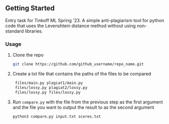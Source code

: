 <!-- GETTING STARTED -->
## Getting Started

Entry task for Tinkoff ML Spring '23. 
A simple anti-plagiarism tool for python code that uses the Levenshtein distance method without using non-standard libraries.

### Usage

1. Clone the repo
   ```sh
   git clone https://github.com/github_username/repo_name.git
   ```
2. Create a txt file that contains the paths of the files to be compared
   ```sh
    files/main.py plagiat1/main.py
    files/lossy.py plagiat2/lossy.py
    files/lossy.py files/lossy.py
   ```
3. Run `compare.py` with the file from the previous step as the first argument and the file you want to output the result to as the second argument
   ```sh
   python3 compare.py input.txt scores.txt
   ```